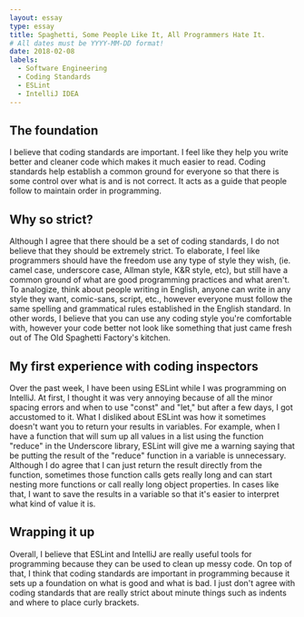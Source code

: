 ```yaml
---
layout: essay
type: essay
title: Spaghetti, Some People Like It, All Programmers Hate It.
# All dates must be YYYY-MM-DD format!
date: 2018-02-08
labels:
  - Software Engineering
  - Coding Standards
  - ESLint
  - IntelliJ IDEA
---
```


## The foundation
I believe that coding standards are important. I feel like they help you write better and cleaner code which makes it much easier to read. Coding standards help establish a common ground for everyone so that there is some control over what is and is not correct. It acts as a guide that people follow to maintain order in programming.

## Why so strict?
Although I agree that there should be a set of coding standards, I do not believe that they should be extremely strict. To elaborate, I feel like programmers should have the freedom use any type of style they wish, (ie. camel case, underscore case, Allman style, K&R style, etc), but still have a common ground of what are good programming practices and what aren't. To analogize, think about people writing in English, anyone can write in any style they want, comic-sans, script, etc., however everyone must follow the same spelling and grammatical rules established in the English standard. In other words, I believe that you can use any coding style you're comfortable with, however your code better not look like something that just came fresh out of The Old Spaghetti Factory's kitchen.     

## My first experience with coding inspectors
Over the past week, I have been using ESLint while I was programming on IntelliJ. At first, I thought it was very annoying because of all the minor spacing errors and when to use "const" and "let," but after a few days, I got accustomed to it. What I disliked about ESLint was how it sometimes doesn't want you to return your results in variables. For example, when I have a function that will sum up all values in a list using the function "reduce" in the Underscore library, ESLint will give me a warning saying that be putting the result of the "reduce" function in a variable is unnecessary. Although I do agree that I can just return the result directly from the function, sometimes those function calls gets really long and can start nesting more functions or call really long object properties. In cases like that, I want to save the results in a variable so that it's easier to interpret what kind of value it is.

## Wrapping it up  
Overall, I believe that ESLint and IntelliJ are really useful tools for programming because they can be used to clean up messy code. On top of that, I think that coding standards are important in programming because it sets up a foundation on what is good and what is bad. I just don't agree with coding standards that are really strict about minute things such as indents and where to place curly brackets.         
